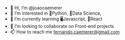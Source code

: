 - 👋 Hi, I’m @joaocaemerer
- 👀 I’m interested in 🐍Python, 🔬Data Science, 
- 🌱 I’m currently learning 🖥Javascript, 📱React
- 💞️ I’m looking to collaborate on Front-end projects
- 📫 How to reach me fernando.caemerer@gmail.com

<!---
joaocaemerer/joaocaemerer is a ✨ special ✨ repository because its `README.md` (this file) appears on your GitHub profile.
You can click the Preview link to take a look at your changes.
--->
